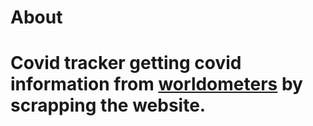 <h1>About<h1/>
Covid tracker getting covid information from <a href="https://www.worldometers.info/coronavirus/#countries">worldometers</a> by scrapping the website.
